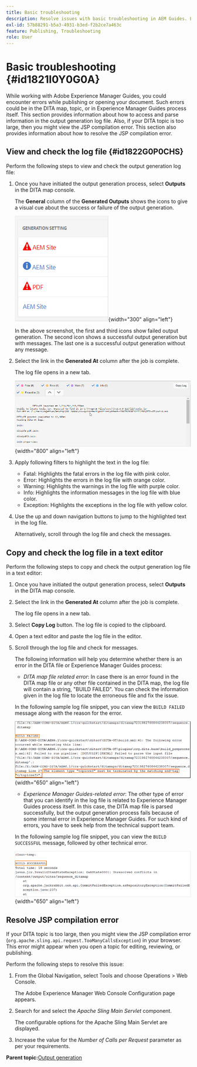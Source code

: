 ```yaml
---
title: Basic troubleshooting
description: Resolve issues with basic troubleshooting in AEM Guides. Learn to view, copy, and check the log file in a text editor and resolve JSP compilation errors.
exl-id: 57b88291-b5a3-4931-b3ed-f2b2ce7a463c
feature: Publishing, Troubleshooting
role: User
---
```

# Basic troubleshooting {#id1821I0Y0G0A}

While working with Adobe Experience Manager Guides, you could encounter errors while publishing or opening your document. Such errors could be in the DITA map, topic, or in Experience Manager Guides process itself. This section provides information about how to access and parse information in the output generation log file. Also, if your DITA topic is too large, then you might view the JSP compilation error. This section also provides information about how to resolve the JSP compilation error.

## View and check the log file {#id1822G0P0CHS}

Perform the following steps to view and check the output generation log file:

1.  Once you have initiated the output generation process, select **Outputs** in the DITA map console.

    The **General** column of the **Generated Outputs** shows the icons to give a visual cue about the success or failure of the output generation.

    ![](images/output-general-settings.png){width="300" align="left"}

    In the above screenshot, the first and third icons show failed output generation. The second icon shows a successful output generation but with messages. The last one is a successful output generation without any message.

1.  Select the link in the **Generated At** column after the job is complete.

    The log file opens in a new tab.

    ![](images/log-file.png){width="800" align="left"}

1.  Apply following filters to highlight the text in the log file:
    -   Fatal: Highlights the fatal errors in the log file with pink color.
    -   Error: Highlights the errors in the log file with orange color.
    -   Warning: Highlights the warnings in the log file with purple color.
    -   Info: Highlights the information messages in the log file with blue color.
    -   Exception: Highlights the exceptions in the log file with yellow color.
1.  Use the up and down navigation buttons to jump to the highlighted text in the log file.

    Alternatively, scroll through the log file and check the messages.


## Copy and check the log file in a text editor 

Perform the following steps to copy and check the output generation log file in a text editor:

1.  Once you have initiated the output generation process, select **Outputs** in the DITA map console.

1.  Select the link in the **Generated At** column after the job is complete.

    The log file opens in a new tab.

1.  Select **Copy Log** button. The log file is copied to the clipboard.
1.  Open a text editor and paste the log file in the editor.

1.  Scroll through the log file and check for messages.

    The following information will help you determine whether there is an error in the DITA file or Experience Manager Guides process:

    -   *DITA map file related error*: In case there is an error found in the DITA map file or any other file contained in the DITA map, the log file will contain a string, "BUILD FAILED". You can check the information given in the log file to locate the erroneous file and fix the issue.

    In the following sample log file snippet, you can view the `BUILD FAILED` message along with the reason for the error.

    ![](images/dita-error-in-log-file.png){width="650" align="left"}

    -   *Experience Manager Guides-related error*: The other type of error that you can identify in the log file is related to Experience Manager Guides process itself. In this case, the DITA map file is parsed successfully, but the output generation process fails because of some internal error in Experience Manager Guides. For such kind of errors, you have to seek help from the technical support team.

    In the following sample log file snippet, you can view the `BUILD SUCCESSFUL` message, followed by other technical error.

    ![](images/process-error-in-log-file.png){width="650" align="left"}


## Resolve JSP compilation error 

If your DITA topic is too large, then you might view the JSP compilation error \(`org.apache.sling.api.request.TooManyCallsException`\) in your browser. This error might appear when you open a topic for editing, reviewing, or publishing.

Perform the following steps to resolve this issue:

1.  From the Global Navigation, select Tools and choose Operations \> Web Console.

    The Adobe Experience Manager Web Console Configuration page appears.

1.  Search for and select the *Apache Sling Main Servlet* component.

    The configurable options for the Apache Sling Main Servlet are displayed.

1.  Increase the value for the *Number of Calls per Request* parameter as per your requirements.


**Parent topic:**[Output generation](generate-output.md)
